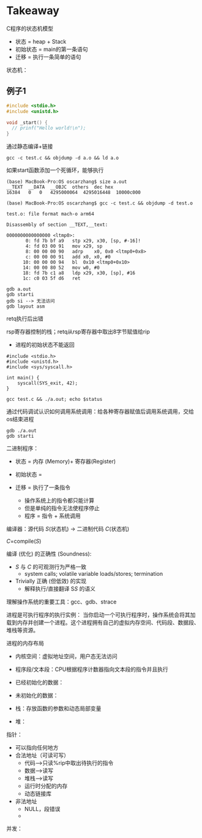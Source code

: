# Takeaway

C程序的状态机模型

+ 状态 = heap + Stack
+ 初始状态 = main的第一条语句
+ 迁移 = 执行一条简单的语句

状态机：

## 例子1

```c
#include <stdio.h>
#include <unistd.h>

void _start() {
  // prinf("Hello world!\n");
}
```

通过静态编译+链接

```shell
gcc -c test.c && objdump -d a.o && ld a.o
```

如果start函数添加一个死循环，能够执行

```
(base) MacBook-Pro:OS oscarzhang$ size a.out
__TEXT	__DATA	__OBJC	others	dec	hex
16384	0	0	4295000064	4295016448	10000c000
```

```
(base) MacBook-Pro:OS oscarzhang$ gcc -c test.c && objdump -d test.o

test.o:	file format mach-o arm64

Disassembly of section __TEXT,__text:

0000000000000000 <ltmp0>:
       0: fd 7b bf a9  	stp	x29, x30, [sp, #-16]!
       4: fd 03 00 91  	mov	x29, sp
       8: 00 00 00 90  	adrp	x0, 0x0 <ltmp0+0x8>
       c: 00 00 00 91  	add	x0, x0, #0
      10: 00 00 00 94  	bl	0x10 <ltmp0+0x10>
      14: 00 00 80 52  	mov	w0, #0
      18: fd 7b c1 a8  	ldp	x29, x30, [sp], #16
      1c: c0 03 5f d6  	ret
```

```
gdb a.out
gdb starti 
gdb si --> 无法访问
gdb layout asm
```

retq执行后出错

rsp寄存器控制的栈；retq从rsp寄存器中取出8字节赋值给rip

+ 进程的初始状态不能返回



```
#include <stdio.h>
#include <unistd.h>
#include <sys/syscall.h>

int main() {
	syscall(SYS_exit, 42);
}
```

```
gcc test.c && ./a.out; echo $status
```

通过代码调试认识如何调用系统调用：给各种寄存器赋值后调用系统调用，交给os结束进程

```
gdb ./a.out
gdb starti

```





二进制程序：

+ 状态 = 内存 (Memory)+ 寄存器(Register)

+ 初始状态 = 

+ 迁移 = 执行了一条指令
  + 操作系统上的指令都只能计算
  + 但是单纯的指令无法使程序停止
  + 程序 = 指令 + 系统调用

编译器：源代码 $S$(状态机) → 二进制代码 $C$(状态机)

$C$=compile($S$)

编译 (优化) 的正确性 (Soundness):

- $S$ 与 $C$ 的可观测行为严格一致
  - system calls; volatile variable loads/stores; termination
- Trivially 正确 (但低效) 的实现
  - 解释执行/直接翻译 S*S* 的语义

理解操作系统的重要工具：gcc、gdb、strace


进程是可执行程序的执行实例：
当你启动一个可执行程序时，操作系统会将其加载到内存并创建一个进程。这个进程拥有自己的虚拟内存空间、代码段、数据段、堆栈等资源。



进程的内存布局

+ 内核空间：虚拟地址空间，用户态无法访问

+ 程序段/文本段：CPU根据程序计数器指向文本段的指令并且执行
+ 已经初始化的数据：
+ 未初始化的数据：
+ 栈：存放函数的参数和动态局部变量
+ 堆：



指针：

+ 可以指向任何地方
+ 合法地址（可读可写）
  + 代码-->只读%rip中取出待执行的指令
  + 数据-->读写
  + 堆栈-->读写
  + 运行时分配的内存
  + 动态链接库
+ 非法地址
  + NULL，段错误
  + 





并发：







